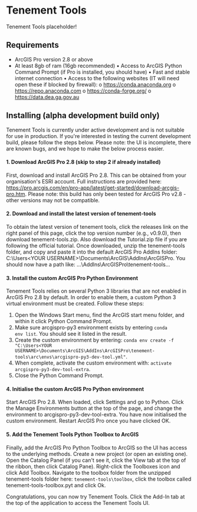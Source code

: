 # Tenement Tools
Tenement Tools placeholder!

## Requirements
* ArcGIS Pro version 2.8 or above
* At least 8gb of ram (16gb recommended)
•	Access to ArcGIS Python Command Prompt (if Pro is installed, you should have)
•	Fast and stable internet connection
•	Access to the following websites (IT will need open these if blocked by firewall):
o	https://conda.anaconda.org
o	https://repo.anaconda.com
o	https://conda-forge.org/
o	https://data.dea.ga.gov.au


## Installing (alpha development build only)
Tenement Tools is currently under active development and is not suitable for use in production. If you're interested in testing the current development build, please follow the steps below. Please note: the UI is incomplete, there are known bugs, and we hope to make the below process easier.

#### 1. Download ArcGIS Pro 2.8 (skip to step 2 if already installed)
First, download and install ArcGIS Pro 2.8. This can be obtained from your organisation's ESRI account. Full instructions are provided here: https://pro.arcgis.com/en/pro-app/latest/get-started/download-arcgis-pro.htm. Please note: this build has only been tested for ArcGIS Pro v2.8 - other versions may not be compatible.

#### 2. Download and install the latest version of tenement-tools
To obtain the latest version of tenement tools, click the releases link on the right panel of this page, click the top version number (e.g., v0.9.0), then download tenement-tools.zip. Also download the Tutorial.zip file if you are following the official tutorial.
Once downloaded, unzip the tenement-tools folder, and copy and paste it into the default ArcGIS Pro AddIns folder: C:\Users\<YOUR USERNAME>\Documents\ArcGIS\AddIns\ArcGISPro. 
You should now have a path like: ...\AddIns\ArcGISPro\tenement-tools\...

#### 3. Install the custom ArcGIS Pro Python Environment
Tenement Tools relies on several Python 3 libraries that are not enabled in ArcGIS Pro 2.8 by default. In order to enable them, a custom Python 3 virtual environment must be created. Follow these steps:
1. Open the Windows Start menu, find the ArcGIS start menu folder, and within it click Python Command Prompt.
2. Make sure arcgispro-py3 environment exists by entering <code>conda env list</code>. You should see it listed in the result.
3. Create the custom environment by entering: <code>conda env create -f "C:\Users\<YOUR USERNAME>\Documents\ArcGIS\AddIns\ArcGISPro\tenement-tools\arc\envs\arcgispro-py3-dev-tool.yml"</code>.
4. When complete, activate the custom environment with: <code>activate arcgispro-py3-dev-tool-extra</code>.
5. Close the Python Command Prompt.
  
#### 4. Initialise the custom ArcGIS Pro Python environment
Start ArcGIS Pro 2.8. When loaded, click Settings and go to Python. Click the Manage Environments button at the top of the page, and change the environment to arcgispro-py3-dev-tool-extra. You have now initialised the custom environment. Restart ArcGIS Pro once you have clicked OK.

#### 5. Add the Tenement Tools Python Toolbox to ArcGIS
Finally, add the ArcGIS Pro Python Toolbox to ArcGIS so the UI has access to the underlying methods. Create a new project (or open an existing one). Open the Catalog Panel (if you can't see it, click the View tab at the top of the ribbon, then click Catalog Pane). Right-click the Toolboxes icon and click Add Toolbox. Navigate to the toolbox folder from the unzipped tenement-tools folder here: <code>tenement-tools\toolbox</code>, click the toolbox called tenement-tools-toolbox.pyt and click Ok.

Congratulations, you can now try Tenement Tools. Click the Add-In tab at the top of the application to access the Tenement Tools UI.
